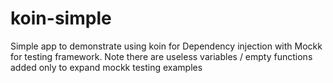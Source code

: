 # koin-simple
Simple app to demonstrate using koin for Dependency injection with Mockk for testing framework. Note there are useless variables / empty functions added only to expand mockk testing examples 
